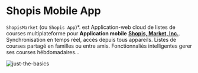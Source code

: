 # Shopis Mobile App
`ShopisMarket` (ou `Shopis App`)*. est Application-web cloud de listes de courses multiplateforme pour **Application mobile** **[Shopis, Market, Inc.](https://netlify.app/Shopisapp.app/)**. Synchronisation en temps réel, accès depuis tous appareils. Listes de courses partagé en familles ou entre amis. Fonctionnaliés intelligentes gerer ses courses hébdomadaires...

![just-the-basics](https://github.com/ShopisMarket/Shopisassets/blob/main/images/minimalistic-smartphone-screen.png?raw=true)
